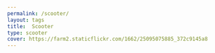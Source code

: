 ```yaml
---
permalink: /scooter/
layout: tags
title:  Scooter
type: scooter
cover: https://farm2.staticflickr.com/1662/25095075885_372c9145a8
---
```

